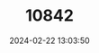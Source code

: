 ---
title: "10842"
category: "Iolaus aphnaeoides"
draft: false
date: 2024-02-22 13:03:50
languages:
  Afrikaans: ["Geelstreep-saffier"]
  English: ["Yellow-banded Sapphire"]
---